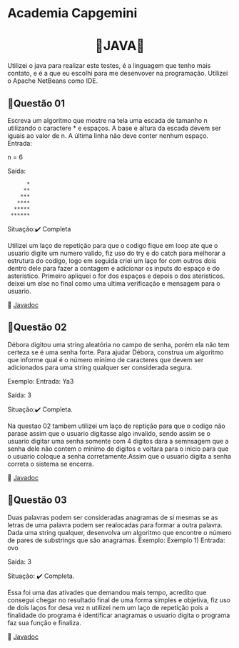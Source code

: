 # Academia Capgemini

<h1 align="center">
  🍵JAVA🍵
</h1>
Utilizei o java para realizar este testes, é a linguagem que tenho mais contato, e é a que eu escolhi para me desenvover na programação.
Utilizei o Apache NetBeans como IDE.



<h2>📃Questão 01</h2>
Escreva um algoritmo que mostre na tela uma escada de tamanho n utilizando o caractere * e espaços. A base e altura da escada devem ser iguais ao valor de n. A última linha não deve conter nenhum espaço.
Entrada:

n = 6


Saída:

          *
         **
        ***
       ****
      *****
     ******



Situação:✔️ Completa

Utilizei um laço de repetição para que o codigo fique em loop ate que o usuario digite um numero valido, fiz uso do try e do catch para melhorar a estrutura do codigo, logo em seguida 
criei um laço for com outros dois dentro dele para fazer a contagem e adicionar os inputs do espaço e do asteristico. Primeiro apliquei o for dos espaços e depois o dos ateristicos.
deixei um else no final como uma ultima verificação e mensagem para o usuario.


📝 [Javadoc](https://rafaelsantos222.github.io/JavadocCapgemini01/)


<h2>📃Questão 02</h2>
Débora digitou uma string aleatória no campo de senha, porém ela não tem certeza se é uma senha forte. Para ajudar Débora, construa um algoritmo que informe qual é o número mínimo de caracteres que devem ser adicionados para uma string qualquer ser considerada segura.

Exemplo:
Entrada:
Ya3


Saída:
3

Situação:✔️ Completa.

Na questao 02 tambem utilizei um laço de reptição para que o codigo não parase assim que o usuario digitasse algo invalido, sendo assim se o usuario digitar uma senha somente com 4 digitos dara a semnsagem que a senha dele não contem o minimo de digitos e voltara para o inicio para que o usuario coloque a senha corretamente.Assim que o  usuario digita a senha correta o sistema se encerra. 


📝 [Javadoc](https://rafaelsantos222.github.io/JavadocCapgemini02/)


<h2>📃Questão 03</h2>
Duas palavras podem ser consideradas anagramas de si mesmas se as letras de uma palavra podem ser realocadas para formar a outra palavra. Dada uma string qualquer, desenvolva um algoritmo que encontre o número de pares de substrings que são anagramas.
Exemplo:
Exemplo 1)
Entrada:
ovo


Saída:
3

Situação: ✔️ Completa.
 
Essa foi uma das ativades que demandou mais tempo, acredito que consegui chegar no resultado final
de uma forma simples e objetiva, fiz uso de dois laços for desa vez n utilizei nem um laço de repetição
pois a finalidade do programa é identificar anagramas o usuario digita o programa faz sua função e finaliza.


📝 [Javadoc](https://rafaelsantos222.github.io/JavadocCapgemini03/)
